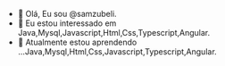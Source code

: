 - 👋 Olá, Eu sou @samzubeli.
- 👀 Eu estou interessado em Java,Mysql,Javascript,Html,Css,Typescript,Angular.
- 🌱 Atualmente estou aprendendo ...Java,Mysql,Html,Css,Javascript,Typescript,Angular.

<!---
javabin7777777/javabin7777777 is a ✨ special ✨ repository because its `README.md` (this file) appears on your GitHub profile.
You can click the Preview link to take a look at your changes.
--->

